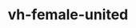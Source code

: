 ---
title: vh-female-united
release_version: v1.2
hra_release_version:
  - v1.2
model_type: ref-organs
description: '[This reference organ set](https://hubmapconsortium.github.io/ccf/pages/ccf-3d-reference-library.html) was created using data from the Visible Human Female, provided by the National Library of Medicine.'
creators:
  - 0000-0003-4066-7531
  - 0000-0002-3333-5646
project_leads:
  - 0000-0002-3321-6137
reviewers:
  - 0000-0002-6703-7647
  - 0000-0001-7655-4833
creation_date: 2022-05-06T00:00:00
license: CC BY 4.0
publisher:  HuBMAP 
funder:  National Institutes of Health 
award_number:  OT2OD026671 
hubmap_id:  HBM658.KHFL.229 
datatable: VH_F_United.glb
doi: https://doi.org/10.48539/HBM658.KHFL.229 
---